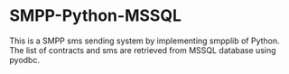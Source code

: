 # SMPP-Python-MSSQL
This is a SMPP sms sending system by implementing smpplib of Python. The list of contracts and sms are retrieved from MSSQL database using pyodbc. 
